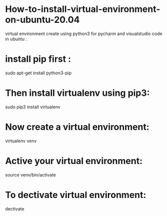 How-to-install-virtual-environment-on-ubuntu-20.04
=====================================================
virtual environment create using python3 for pycharm and visualstudio code in ubuntu
:

# install pip first :
sudo apt-get install python3-pip

# Then install virtualenv using pip3:
sudo pip3 install virtualenv

# Now create a virtual environment:
virtualenv venv

# Active your virtual environment:
source venv/bin/activate

# To dectivate virtual environment:
dectivate
